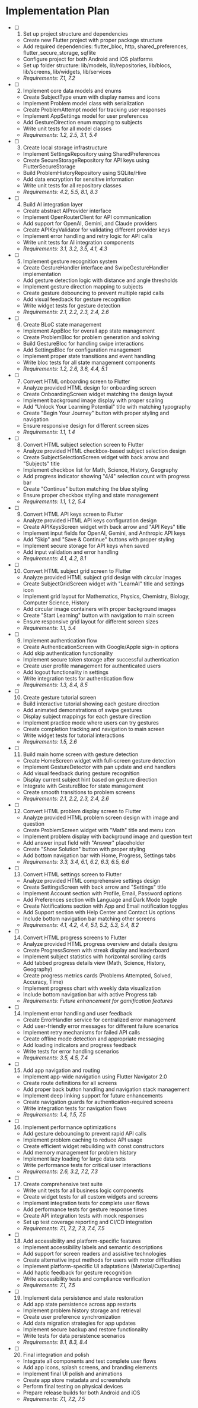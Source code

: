 # Implementation Plan

- [ ] 1. Set up project structure and dependencies



  - Create new Flutter project with proper package structure
  - Add required dependencies: flutter_bloc, http, shared_preferences, flutter_secure_storage, sqflite
  - Configure project for both Android and iOS platforms
  - Set up folder structure: lib/models, lib/repositories, lib/blocs, lib/screens, lib/widgets, lib/services
  - _Requirements: 7.1, 7.2_

- [ ] 2. Implement core data models and enums
  - Create SubjectType enum with display names and icons
  - Implement Problem model class with serialization
  - Create ProblemAttempt model for tracking user responses
  - Implement AppSettings model for user preferences
  - Add GestureDirection enum mapping to subjects
  - Write unit tests for all model classes
  - _Requirements: 1.2, 2.5, 3.1, 5.4_

- [ ] 3. Create local storage infrastructure
  - Implement SettingsRepository using SharedPreferences
  - Create SecureStorageRepository for API keys using FlutterSecureStorage
  - Build ProblemHistoryRepository using SQLite/Hive
  - Add data encryption for sensitive information
  - Write unit tests for all repository classes
  - _Requirements: 4.2, 5.5, 8.1, 8.3_

- [ ] 4. Build AI integration layer
  - Create abstract AIProvider interface
  - Implement OpenRouterClient for API communication
  - Add support for OpenAI, Gemini, and Claude providers
  - Create APIKeyValidator for validating different provider keys
  - Implement error handling and retry logic for API calls
  - Write unit tests for AI integration components
  - _Requirements: 3.1, 3.2, 3.5, 4.1, 4.3_

- [ ] 5. Implement gesture recognition system
  - Create GestureHandler interface and SwipeGestureHandler implementation
  - Add gesture detection logic with distance and angle thresholds
  - Implement gesture direction mapping to subjects
  - Create gesture debouncing to prevent multiple rapid calls
  - Add visual feedback for gesture recognition
  - Write widget tests for gesture detection
  - _Requirements: 2.1, 2.2, 2.3, 2.4, 2.6_

- [ ] 6. Create BLoC state management
  - Implement AppBloc for overall app state management
  - Create ProblemBloc for problem generation and solving
  - Build GestureBloc for handling swipe interactions
  - Add SettingsBloc for configuration management
  - Implement proper state transitions and event handling
  - Write bloc tests for all state management components
  - _Requirements: 1.2, 2.6, 3.6, 4.4, 5.1_

- [ ] 7. Convert HTML onboarding screen to Flutter
  - Analyze provided HTML design for onboarding screen
  - Create OnboardingScreen widget matching the design layout
  - Implement background image display with proper scaling
  - Add "Unlock Your Learning Potential" title with matching typography
  - Create "Begin Your Journey" button with proper styling and navigation
  - Ensure responsive design for different screen sizes
  - _Requirements: 1.1, 1.4_

- [ ] 8. Convert HTML subject selection screen to Flutter
  - Analyze provided HTML checkbox-based subject selection design
  - Create SubjectSelectionScreen widget with back arrow and "Subjects" title
  - Implement checkbox list for Math, Science, History, Geography
  - Add progress indicator showing "4/4" selection count with progress bar
  - Create "Continue" button matching the blue styling
  - Ensure proper checkbox styling and state management
  - _Requirements: 1.1, 1.2, 5.4_

- [ ] 9. Convert HTML API keys screen to Flutter
  - Analyze provided HTML API keys configuration design
  - Create APIKeysScreen widget with back arrow and "API Keys" title
  - Implement input fields for OpenAI, Gemini, and Anthropic API keys
  - Add "Skip" and "Save & Continue" buttons with proper styling
  - Implement secure storage for API keys when saved
  - Add input validation and error handling
  - _Requirements: 4.1, 4.2, 8.1_

- [ ] 10. Convert HTML subject grid screen to Flutter
  - Analyze provided HTML subject grid design with circular images
  - Create SubjectGridScreen widget with "LearnAI" title and settings icon
  - Implement grid layout for Mathematics, Physics, Chemistry, Biology, Computer Science, History
  - Add circular image containers with proper background images
  - Create "Start Learning" button with navigation to main screen
  - Ensure responsive grid layout for different screen sizes
  - _Requirements: 1.1, 5.4_

- [ ] 9. Implement authentication flow
  - Create AuthenticationScreen with Google/Apple sign-in options
  - Add skip authentication functionality
  - Implement secure token storage after successful authentication
  - Create user profile management for authenticated users
  - Add logout functionality in settings
  - Write integration tests for authentication flow
  - _Requirements: 1.3, 8.4, 8.5_

- [ ] 10. Create gesture tutorial screen
  - Build interactive tutorial showing each gesture direction
  - Add animated demonstrations of swipe gestures
  - Display subject mappings for each gesture direction
  - Implement practice mode where users can try gestures
  - Create completion tracking and navigation to main screen
  - Write widget tests for tutorial interactions
  - _Requirements: 1.5, 2.6_

- [ ] 11. Build main home screen with gesture detection
  - Create HomeScreen widget with full-screen gesture detection
  - Implement GestureDetector with pan update and end handlers
  - Add visual feedback during gesture recognition
  - Display current subject hint based on gesture direction
  - Integrate with GestureBloc for state management
  - Create smooth transitions to problem screens
  - _Requirements: 2.1, 2.2, 2.3, 2.4, 2.6_

- [ ] 12. Convert HTML problem display screen to Flutter
  - Analyze provided HTML problem screen design with image and question
  - Create ProblemScreen widget with "Math" title and menu icon
  - Implement problem display with background image and question text
  - Add answer input field with "Answer" placeholder
  - Create "Show Solution" button with proper styling
  - Add bottom navigation bar with Home, Progress, Settings tabs
  - _Requirements: 3.3, 3.4, 6.1, 6.2, 6.3, 6.5, 6.6_

- [ ] 13. Convert HTML settings screen to Flutter
  - Analyze provided HTML comprehensive settings design
  - Create SettingsScreen with back arrow and "Settings" title
  - Implement Account section with Profile, Email, Password options
  - Add Preferences section with Language and Dark Mode toggle
  - Create Notifications section with App and Email notification toggles
  - Add Support section with Help Center and Contact Us options
  - Include bottom navigation bar matching other screens
  - _Requirements: 4.1, 4.2, 4.4, 5.1, 5.2, 5.3, 5.4, 8.2_

- [ ] 14. Convert HTML progress screens to Flutter
  - Analyze provided HTML progress overview and details designs
  - Create ProgressScreen with streak display and leaderboard
  - Implement subject statistics with horizontal scrolling cards
  - Add tabbed progress details view (Math, Science, History, Geography)
  - Create progress metrics cards (Problems Attempted, Solved, Accuracy, Time)
  - Implement progress chart with weekly data visualization
  - Include bottom navigation bar with active Progress tab
  - _Requirements: Future enhancement for gamification features_

- [ ] 14. Implement error handling and user feedback
  - Create ErrorHandler service for centralized error management
  - Add user-friendly error messages for different failure scenarios
  - Implement retry mechanisms for failed API calls
  - Create offline mode detection and appropriate messaging
  - Add loading indicators and progress feedback
  - Write tests for error handling scenarios
  - _Requirements: 3.5, 4.5, 7.4_

- [ ] 15. Add app navigation and routing
  - Implement app-wide navigation using Flutter Navigator 2.0
  - Create route definitions for all screens
  - Add proper back button handling and navigation stack management
  - Implement deep linking support for future enhancements
  - Create navigation guards for authentication-required screens
  - Write integration tests for navigation flows
  - _Requirements: 1.4, 1.5, 7.5_

- [ ] 16. Implement performance optimizations
  - Add gesture debouncing to prevent rapid API calls
  - Implement problem caching to reduce API usage
  - Create efficient widget rebuilding with const constructors
  - Add memory management for problem history
  - Implement lazy loading for large data sets
  - Write performance tests for critical user interactions
  - _Requirements: 2.6, 3.2, 7.2, 7.3_

- [ ] 17. Create comprehensive test suite
  - Write unit tests for all business logic components
  - Create widget tests for all custom widgets and screens
  - Implement integration tests for complete user flows
  - Add performance tests for gesture response times
  - Create API integration tests with mock responses
  - Set up test coverage reporting and CI/CD integration
  - _Requirements: 7.1, 7.2, 7.3, 7.4, 7.5_

- [ ] 18. Add accessibility and platform-specific features
  - Implement accessibility labels and semantic descriptions
  - Add support for screen readers and assistive technologies
  - Create alternative input methods for users with motor difficulties
  - Implement platform-specific UI adaptations (Material/Cupertino)
  - Add haptic feedback for gesture recognition
  - Write accessibility tests and compliance verification
  - _Requirements: 7.1, 7.5_

- [ ] 19. Implement data persistence and state restoration
  - Add app state persistence across app restarts
  - Implement problem history storage and retrieval
  - Create user preference synchronization
  - Add data migration strategies for app updates
  - Implement secure backup and restore functionality
  - Write tests for data persistence scenarios
  - _Requirements: 8.1, 8.3, 8.4_

- [ ] 20. Final integration and polish
  - Integrate all components and test complete user flows
  - Add app icons, splash screens, and branding elements
  - Implement final UI polish and animations
  - Create app store metadata and screenshots
  - Perform final testing on physical devices
  - Prepare release builds for both Android and iOS
  - _Requirements: 7.1, 7.2, 7.5_